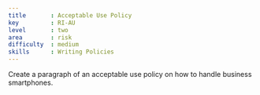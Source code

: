 ```yaml
---
title       : Acceptable Use Policy
key         : RI-AU
level       : two
area        : risk
difficulty  : medium
skills      : Writing Policies
---
```


Create a paragraph of an acceptable use policy on how to handle business smartphones.
